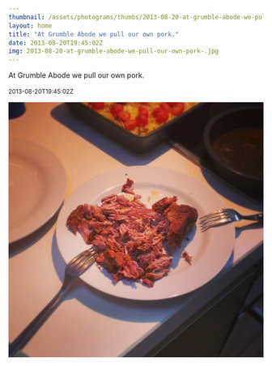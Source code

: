 ```yaml
---
thumbnail: /assets/photograms/thumbs/2013-08-20-at-grumble-abode-we-pull-our-own-pork-.png
layout: home
title: "At Grumble Abode we pull our own pork."
date: 2013-08-20T19:45:02Z
img: 2013-08-20-at-grumble-abode-we-pull-our-own-pork-.jpg
---
```


At Grumble Abode we pull our own pork.

<small>2013-08-20T19:45:02Z</small>

![At Grumble Abode we pull our own pork.](/assets/photograms/original/2013-08-20-at-grumble-abode-we-pull-our-own-pork-.jpg)
